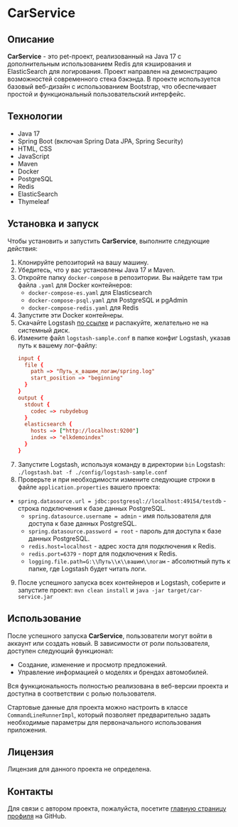 # CarService

## Описание
**CarService** - это pet-проект, реализованный на Java 17 с дополнительным использованием Redis для кэширования и ElasticSearch для логирования. Проект направлен на демонстрацию возможностей современного стека бэкэнда. В проекте используется базовый веб-дизайн с использованием Bootstrap, что обеспечивает простой и функциональный пользовательский интерфейс.

## Технологии
- Java 17
- Spring Boot (включая Spring Data JPA, Spring Security)
- HTML, CSS
- JavaScript
- Maven
- Docker
- PostgreSQL
- Redis
- ElasticSearch
- Thymeleaf

## Установка и запуск
Чтобы установить и запустить **CarService**, выполните следующие действия:

1. Клонируйте репозиторий на вашу машину.
2. Убедитесь, что у вас установлены Java 17 и Maven.
3. Откройте папку `docker-compose` в репозитории. Вы найдете там три файла `.yaml` для Docker контейнеров:
    - `docker-compose-es.yaml` для Elasticsearch
    - `docker-compose-psql.yaml` для PostgreSQL и pgAdmin
    - `docker-compose-redis.yaml` для Redis
4. Запустите эти Docker контейнеры.
5. Скачайте Logstash [по ссылке](https://mirrors.huaweicloud.com/logstash/8.8.0/logstash-8.8.0-windows-x86_64.zip) и распакуйте, желательно не на системный диск.
6. Измените файл `logstash-sample.conf` в папке конфиг Logstash, указав путь к вашему лог-файлу:
    ```conf
    input {
      file {
        path => "Путь_к_вашим_логам/spring.log"
        start_position => "beginning"
      }
    }
    output {
      stdout {
        codec => rubydebug
      }
      elasticsearch {
        hosts => ["http://localhost:9200"]   
        index => "elkdemoindex"
      }
    }
    ```
7. Запустите Logstash, используя команду в директории `bin` Logstash: `./logstash.bat -f ./config/logstash-sample.conf`
8. Проверьте и при необходимости измените следующие строки в файле `application.properties` вашего проекта:
 - `spring.datasource.url = jdbc:postgresql://localhost:49154/testdb` - строка подключения к базе данных PostgreSQL.
    - `spring.datasource.username = admin` - имя пользователя для доступа к базе данных PostgreSQL.
    - `spring.datasource.password = root` - пароль для доступа к базе данных PostgreSQL.
    - `redis.host=localhost` - адрес хоста для подключения к Redis.
    - `redis.port=6379` - порт для подключения к Redis.
    - `logging.file.path=G:\\Путь\\к\\вашим\\логам` - абсолютный путь к папке, где Logstash будет читать логи.
9. После успешного запуска всех контейнеров и Logstash, соберите и запустите проект: `mvn clean install` и `java -jar target/car-service.jar`

## Использование
После успешного запуска **CarService**, пользователи могут войти в аккаунт или создать новый. В зависимости от роли пользователя, доступен следующий функционал:
- Создание, изменение и просмотр предложений.
- Управление информацией о моделях и брендах автомобилей.

Вся функциональность полностью реализована в веб-версии проекта и доступна в соответствии с ролью пользователя. 

Стартовые данные для проекта можно настроить в классе `CommandLineRunnerImpl`, который позволяет предварительно задать необходимые параметры для первоначального использования приложения.

## Лицензия
Лицензия для данного проекта не определена.

## Контакты
Для связи с автором проекта, пожалуйста, посетите [главную страницу профиля](https://github.com/FacelessEmoji) на GitHub.
